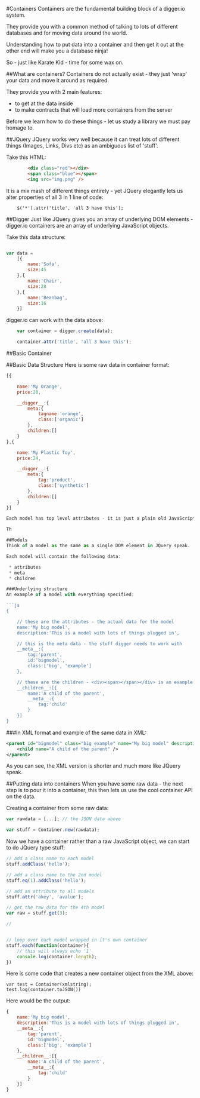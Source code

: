 #Containers
Containers are the fundamental building block of a digger.io system.

They provide you with a common method of talking to lots of different databases and for moving data around the world.

Understanding how to put data into a container and then get it out at the other end will make you a database ninja!

So - just like Karate Kid - time for some wax on.

##What are containers?
Containers do not actually exist - they just 'wrap' your data and move it around as required.

They provide you with 2 main features:

 * to get at the data inside
 * to make contracts that will load more containers from the server

Before we learn how to do these things - let us study a library we must pay homage to.

##JQuery
JQuery works very well because it can treat lots of different things (Images, Links, Divs etc) as an ambiguous list of 'stuff'.

Take this HTML:

```html
		<div class="red"></div>
		<span class="blue"></span>
		<img src="img.png" />
```

It is a mix mash of different things entirely - yet JQuery elegantly lets us alter properties of all 3 in 1 line of code:

```
	$('*').attr('title', 'all 3 have this');
```

##Digger
Just like JQuery gives you an array of underlying DOM elements - digger.io containers are an array of underlying JavaScript objects.

Take this data structure:

```js

var data = 
	[{
		name:'Sofa',
		size:45
	},{
		name:'Chair',
		size:28
	},{
		name:'Beanbag',
		size:16
	}]
```

digger.io can work with the data above:

```js
	var container = digger.create(data);

	container.attr('title', 'all 3 have this');
```

##Basic Container











##Basic Data Structure
Here is some raw data in container format:

```js
[{

	name:'My Orange',
	price:20,

	__digger__:{
		meta:{
			tagname:'orange',
			class:['organic']
		},
		children:[]
	}
},{

	name:'My Plastic Toy',
	price:24,

	__digger__:{
		meta:{
			tag:'product',
			class:['synthetic']
		},
		children:[]
	}
}]

Each model has top level attributes - it is just a plain old JavaScript object.

Th

##Models
Think of a model as the same as a single DOM element in JQuery speak.

Each model will contain the following data:

 * attributes
 * meta
 * children

###Underlying structure
An example of a model with everything specified:

```js
{

	// these are the attributes - the actual data for the model
	name:'My big model',
	description:'This is a model with lots of things plugged in',

	// this is the meta data - the stuff digger needs to work with
	__meta__:{
		tag:'parent',
		id:'bigmodel',
		class:['big', 'example']
	},

	// these are the children - <div><span></span></div> is an example of a span inside a div
	__children__:[{
		name:'A child of the parent',
		__meta__:{
			tag:'child'
		}
	}]
}
```

###In XML format
and example of the same data in XML:

```xml
<parent id="bigmodel" class="big example" name="My big model" description="This is a model with lots of things plugged in">
	<child name="A child of the parent" />
</parent>

```

As you can see, the XML version is shorter and much more like JQuery speak.

##Putting data into containers
When you have some raw data - the next step is to pour it into a container, this then lets us use the cool container API on the data.

Creating a container from some raw data:

```js
var rawdata = [...]; // the JSON data above

var stuff = Container.new(rawdata);
```

Now we have a container rather than a raw JavaScript object, we can start to do JQuery type stuff:

```js
// add a class name to each model
stuff.addClass('hello');

// add a class name to the 2nd model
stuff.eq(1).addClass('hello');

// add an attribute to all models
stuff.attr('akey', 'avalue');

// get the raw data for the 4th model
var raw = stuff.get(3);

// 


// loop over each model wrapped in it's own container
stuff.each(function(container){
	// this will always echo '1'
	console.log(container.length);
})


```




Here is some code that creates a new container object from the XML above:

	var test = Container(xmlstring);
	test.log(container.toJSON())

Here would be the output:

```js
{
	name:'My big model',
	description:'This is a model with lots of things plugged in',
	__meta__:{
		tag:'parent',
		id:'bigmodel',
		class:['big', 'example']
	},
	__children__:[{
		name:'A child of the parent',
		__meta__:{
			tag:'child'
		}
	}]
}
```
